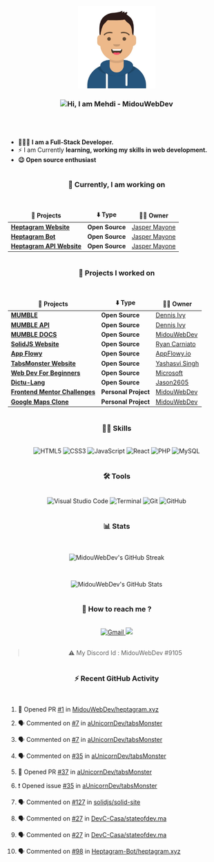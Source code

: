<!-- Created first on April 1st, 2021 -->
<!-- Enhanced the README Profile on May 11th, 2021 -->

#

<div align="center">
<img src="./my-avatar.jpg" width="180px">
<h3 align="center">
  <img src="https://raw.githubusercontent.com/iampavangandhi/iampavangandhi/master/gifs/Hi.gif" width= "10px"/>Hi, I am Mehdi - MidouWebDev 
</h3>
</div>

#

<br/>

  - 👨🏽‍💻 **I am a Full-Stack Developer.**
  - ⚡ I am Currently **learning, working my skills in web development.**
  - **😉 Open source enthusiast**
  
#

<h3 align="center">
  🚧 Currently, I am working on 
</h3>

<div align="center">
  
  <br/>
  
<table>
  <thead align="center">
    <tr border: none;>
      <td><b>🚧 Projects</b></td>
      <td><b>⬇️ Type</b></td>
      <td><b>👨‍💼 Owner</b></td>
    </tr>
  </thead>
  <tbody>
    <tr>
      <td>
        <a href="https://github.com/Heptagram-Bot/heptagram.xyz"><b>Heptagram Website</b></a>
      </td>
      <td>
        <b>Open Source<b>
      </td>
      <td>
        <a href="https://github.com/j-dogcoder">Jasper Mayone</a>
      </td>
    </tr>
    <tr>
      <td>
        <a href="https://github.com/Heptagram-Bot/Heptagram"><b>Heptagram Bot</b></a>
      </td>
      <td>
        <b>Open Source<b>
      </td>
      <td>
        <a href="https://github.com/j-dogcoder">Jasper Mayone</a>
      </td>
    </tr>
    <tr>
      <td>
        <a href="https://github.com/Heptagram-Bot/api"><b>Heptagram API Website</b></a>
      </td>
      <td>
        <b>Open Source<b>
      </td>
      <td>
        <a href="https://github.com/j-dogcoder">Jasper Mayone</a>
      </td>
    </tr>
    </table>
    
</div>
       
#
        
<h3 align="center">
  🚧 Projects I worked on
</h3>

<br/>

<div align="center">

<table>
  <thead align="center">
    <tr border: none;>
      <td><b>🚧 Projects</b></td>
      <td><b>⬇️ Type</b></td>
      <td><b>👨‍💼 Owner</b></td>
    </tr>
  </thead>
  <tbody>
    <tr>
      <td><a href="https://github.com/divanov11/Mumble"><b>MUMBLE</b></a></td>
      <td><b>Open Source<b></td>
      <td><a href="https://github.com/divanov11">Dennis Ivy</a></td>
    </tr>
    <tr>
      <td><a href="https://github.com/divanov11/mumbleapi"><b>MUMBLE API</b></a></td>
      <td><b>Open Source<b></td>
      <td><a href="https://github.com/divanov11">Dennis Ivy</a></td>
    </tr>
    <tr>
      <td><a href="https://github.com/MidouWebDev/Mumble-docs"><b>MUMBLE DOCS</b></a></td>
      <td><b>Open Source<b></td>
      <td><a href="https://github.com/MidouWebDev">MidouWebDev</a></td>
    </tr>
    <tr>
      <td><a href="https://github.com/solidjs/solid-site"><b>SolidJS Website</b></a></td>
      <td><b>Open Source<b></td>
      <td><a href="https://github.com/ryansolid">Ryan Carniato</a></td>
    </tr>
    <tr>
      <td>
        <a href="https://github.com/AppFlowy-IO/AppFlowy"><b>App Flowy</b></a>
      </td>
      <td>
        <b>Open Source<b>
      </td>
      <td>
        <a href="https://github.com/AppFlowy-IO">AppFlowy.io</a>
      </td>
    </tr>
    <tr>
      <td>
        <a href="https://github.com/aUnicornDev/tabsMonster"><b>TabsMonster Website</b></a>
      </td>
      <td>
        <b>Open Source</b>
      </td>
      <td>
        <a href="https://github.com/aunicorndev">Yashasvi Singh</a>
      </td>
    <tr>
      <td><a href="https://github.com/microsoft/Web-Dev-For-Beginners"><b>Web Dev For Beginners</b></a></td>
      <td><b>Open Source<b></td>
      <td><a href="https://github.com/microsoft">Microsoft</a></td>
    </tr>
    <tr>
      <td><a href="https://github.com/dictu-lang/Dictu"><b>Dictu-Lang</b></a></td>
      <td><b>Open Source<b></td>
      <td><a href="https://github.com/Jason2605">Jason2605</a></td>
    </tr>  
    <tr>
      <td>
        <a href="https://github.com/MidouWebDev/Frontend-Mentor-Challenges"><b>Frontend Mentor Challenges</b></a>
      </td>
      <td>
        <b>Personal Project<b>
      </td>
      <td>
        <a href="https://github.com/MidouWebDev">MidouWebDev</a>
      </td>
    </tr>
    <tr>
      <td><a href="https://github.com/MidouWebDev/google-maps-clone"><b>Google Maps Clone</b></a></td>
      <td><b>Personal Project<b></td> <td><a href="https://github.com/MidouWebDev">MidouWebDev</a></td>
    </tr>
  </tbody>
</table>

</div>
       
#

<h3 align="center">
  👨‍💻 Skills
</h3>

<br/>

<div align="center">
  <img alt="HTML5" width="85px" src="https://img.shields.io/badge/HTML5-E34F26?style=for-the-badge&logo=html5&logoColor=white" />
  <img alt="CSS3" width="75px" src="https://img.shields.io/badge/CSS3-1572B6?style=for-the-badge&logo=css3&logoColor=white" />
  <img alt="JavaScript" width="125px" src="https://img.shields.io/badge/JavaScript-F7DF1E?style=for-the-badge&logo=javascript&logoColor=black" />
  <img alt="React" width="86px" src="https://img.shields.io/badge/React-20232A?style=for-the-badge&logo=react&logoColor=61DAFB" />
  <img alt="PHP" width="70px" src="https://img.shields.io/badge/PHP-777BB4?style=for-the-badge&logo=php&logoColor=white" />
  <img alt="MySQL" width="90px" src="https://img.shields.io/badge/MySQL-00000F?style=for-the-badge&logo=mysql&logoColor=white"/>
</div>
 
#

<h3 align="center">
  🛠️ Tools
</h3>

<br/>

<div align="center">
  <img alt="Visual Studio Code" width="180px" src="https://img.shields.io/badge/Visual_Studio_Code-0078D4?style=for-the-badge&logo=visual%20studio%20code&logoColor=white" />
  <img alt="Terminal" width="87px" src="https://img.shields.io/badge/Terminal-100000?style=for-the-badge" />
  <img alt="Git" width="61px" src="https://img.shields.io/badge/Git-F05032?style=for-the-badge&logo=git&logoColor=white" />
  <img alt="GitHub" width="87px" src="https://img.shields.io/badge/GitHub-100000?style=for-the-badge&logo=github&logoColor=white" />
</div>
        
#

<h3 align="center">
  📊 Stats
</h3>

<br/>

<div align="center">
  
  ![MidouWebDev's GitHub Streak](http://github-readme-streak-stats.herokuapp.com?user=MidouWebDev&theme=react&hide_border=true)

<br/>

  ![MidouWebDev's GitHub Stats](https://github-readme-stats.vercel.app/api?username=MidouWebDev&show_icons=true&theme=react)
  
</div>

#

<h3 align="center">
  💬 How to reach me ?
</h3>

<br/>

<div align="center">
<a href="mailto:contact.midouwebdev@gmail.com">
<img alt="Gmail" src="https://img.shields.io/badge/Gmail-D14836?style=for-the-badge&logo=gmail&logoColor=white" />
</a>
<a href="https://discordapp.com/users/9105">
<img src="https://img.shields.io/badge/Discord-7289DA?style=for-the-badge&logo=discord&logoColor=white" />
</a>

<br/>
<br/>

> ⚠ My Discord Id : MidouWebDev #9105

</div>

#

<h3 align="center">
  ⚡ Recent GitHub Activity
</h3>

<br/>

  <!--START_SECTION:activity-->
1. 💪 Opened PR [#1](https://github.com/MidouWebDev/heptagram.xyz/pull/1) in [MidouWebDev/heptagram.xyz](https://github.com/MidouWebDev/heptagram.xyz)
2. 🗣 Commented on [#7](https://github.com/aUnicornDev/tabsMonster/issues/7) in [aUnicornDev/tabsMonster](https://github.com/aUnicornDev/tabsMonster)
3. 🗣 Commented on [#7](https://github.com/aUnicornDev/tabsMonster/issues/7) in [aUnicornDev/tabsMonster](https://github.com/aUnicornDev/tabsMonster)
4. 🗣 Commented on [#35](https://github.com/aUnicornDev/tabsMonster/issues/35) in [aUnicornDev/tabsMonster](https://github.com/aUnicornDev/tabsMonster)
5. 💪 Opened PR [#37](https://github.com/aUnicornDev/tabsMonster/pull/37) in [aUnicornDev/tabsMonster](https://github.com/aUnicornDev/tabsMonster)
6. ❗️ Opened issue [#35](https://github.com/aUnicornDev/tabsMonster/issues/35) in [aUnicornDev/tabsMonster](https://github.com/aUnicornDev/tabsMonster)
7. 🗣 Commented on [#127](https://github.com/solidjs/solid-site/issues/127) in [solidjs/solid-site](https://github.com/solidjs/solid-site)
8. 🗣 Commented on [#27](https://github.com/DevC-Casa/stateofdev.ma/issues/27) in [DevC-Casa/stateofdev.ma](https://github.com/DevC-Casa/stateofdev.ma)
9. 🗣 Commented on [#27](https://github.com/DevC-Casa/stateofdev.ma/issues/27) in [DevC-Casa/stateofdev.ma](https://github.com/DevC-Casa/stateofdev.ma)
10. 🗣 Commented on [#98](https://github.com/Heptagram-Bot/heptagram.xyz/issues/98) in [Heptagram-Bot/heptagram.xyz](https://github.com/Heptagram-Bot/heptagram.xyz)

    <!--END_SECTION:activity-->

